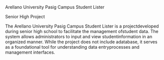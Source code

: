 Arellano University Pasig Campus Student Lister

Senior High Project

The Arellano University Pasig Campus Student Lister is a projectdeveloped during senior high school to facilitate the management ofstudent data. 
The system allows administrators to input and view studentinformation in an organized manner. While the project does not include adatabase, 
it serves as a foundational tool for understanding data entryprocesses and management interfaces.
